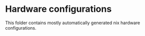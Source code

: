 # Hardware configurations

This folder contains mostly automatically generated nix hardware configurations.

